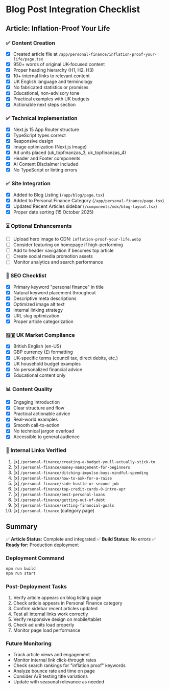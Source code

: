 # Blog Post Integration Checklist

## Article: Inflation-Proof Your Life

### ✅ Content Creation

- [x] Created article file at `/app/personal-finance/inflation-proof-your-life/page.tsx`
- [x] 950+ words of original UK-focused content
- [x] Proper heading hierarchy (H1, H2, H3)
- [x] 10+ internal links to relevant content
- [x] UK English language and terminology
- [x] No fabricated statistics or promises
- [x] Educational, non-advisory tone
- [x] Practical examples with UK budgets
- [x] Actionable next steps section

### ✅ Technical Implementation

- [x] Next.js 15 App Router structure
- [x] TypeScript types correct
- [x] Responsive design
- [x] Image optimization (Next.js Image)
- [x] Ad units placed (uk_topfinanzas_3, uk_topfinanzas_4)
- [x] Header and Footer components
- [x] AI Content Disclaimer included
- [x] No TypeScript or linting errors

### ✅ Site Integration

- [x] Added to Blog Listing (`/app/blog/page.tsx`)
- [x] Added to Personal Finance Category (`/app/personal-finance/page.tsx`)
- [x] Updated Recent Articles sidebar (`/components/mdx/blog-layout.tsx`)
- [x] Proper date sorting (15 October 2025)

### ⏳ Optional Enhancements

- [ ] Upload hero image to CDN: `inflation-proof-your-life.webp`
- [ ] Consider featuring on homepage if high-performing
- [ ] Add to header navigation if becomes top article
- [ ] Create social media promotion assets
- [ ] Monitor analytics and search performance

### 🎯 SEO Checklist

- [x] Primary keyword "personal finance" in title
- [x] Natural keyword placement throughout
- [x] Descriptive meta descriptions
- [x] Optimized image alt text
- [x] Internal linking strategy
- [x] URL slug optimization
- [x] Proper article categorization

### 🇬🇧 UK Market Compliance

- [x] British English (en-US)
- [x] GBP currency (£) formatting
- [x] UK-specific terms (council tax, direct debits, etc.)
- [x] UK household budget examples
- [x] No personalized financial advice
- [x] Educational content only

### 📊 Content Quality

- [x] Engaging introduction
- [x] Clear structure and flow
- [x] Practical actionable advice
- [x] Real-world examples
- [x] Smooth call-to-action
- [x] No technical jargon overload
- [x] Accessible to general audience

### 🔗 Internal Links Verified

1. [x] `/personal-finance/creating-a-budget-youll-actually-stick-to`
2. [x] `/personal-finance/money-management-for-beginners`
3. [x] `/personal-finance/ditching-impulse-buys-mindful-spending`
4. [x] `/personal-finance/how-to-ask-for-a-raise`
5. [x] `/personal-finance/side-hustle-or-second-job`
6. [x] `/personal-finance/top-credit-cards-0-intro-apr`
7. [x] `/personal-finance/best-personal-loans`
8. [x] `/personal-finance/getting-out-of-debt`
9. [x] `/personal-finance/setting-financial-goals`
10. [x] `/personal-finance` (category page)

## Summary

✅ **Article Status:** Complete and integrated
✅ **Build Status:** No errors
✅ **Ready for:** Production deployment

### Deployment Command

```bash
npm run build
npm run start
```

### Post-Deployment Tasks

1. Verify article appears on blog listing page
2. Check article appears in Personal Finance category
3. Confirm sidebar recent articles updated
4. Test all internal links work correctly
5. Verify responsive design on mobile/tablet
6. Check ad units load properly
7. Monitor page load performance

### Future Monitoring

- Track article views and engagement
- Monitor internal link click-through rates
- Check search rankings for "inflation proof" keywords
- Analyze bounce rate and time on page
- Consider A/B testing title variations
- Update with seasonal relevance as needed

